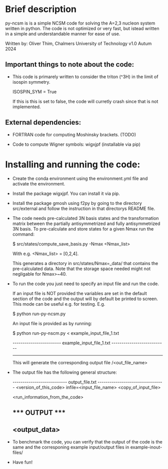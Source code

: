 # Brief description

py-ncsm is is a simple NCSM code for solving the A=2,3 nucleon system written
in python. The code is not optimized or very fast, but istead written in a 
simple and understandable manner for ease of use.

<License>

Written by: 
Oliver Thim,
Chalmers University of Technology
v1.0 Autum 2024

## Important things to note about the code:

- This code is primarely written to consider the triton (^3H) in the limit of
  isospin symmetry.

  ISOSPIN_SYM = True

  If this is this is set to false, the code will curretly crash since that is 
  not implemented.

## External dependencies:

- FORTRAN code for computing Moshinsky brackets. (TODO)

- Code to compute Wigner symbols: wigxjpf (installable via pip)

# Installing and running the code:

- Create the conda environment using the environment.yml file and activate 
  the environment.

- Install the package wigxjpf. You can install it via pip.

- Install the package gmosh using f2py by going to the directory src/external
  and follow the instruction in that directorys README file.

- The code needs pre-calculated 3N basis states and the transformation matrix
  between the partially antisymmetrized and fully antisymmetrized 3N basis.
  To pre-calculate and store states for a given Nmax run the command: 

  $ src/states/compute_save_basis.py -Nmax <Nmax_list>

  With e.g. <Nmax_list> = [0,2,4].

  This generates a directory in src/states/Nmax=<Nmax>_data/ that contains the 
  pre-calculated data. Note that the storage space needed might not negligable
  for Nmax>~40.

- To run the code you just need to specify an input file and run the code.
  
  If an input file is NOT provided the variables are set in the default section 
  of the code and the output will by default be printed to screen. This mode
  can be useful e.g. for testing. E.g. 

  $ python run-py-ncsm.py

  An input file is provided as by running:

  $ python run-py-nscm.py < example_input_file_1.txt

  ------------------------ example_input_file_1.txt ---------------------------


  -----------------------------------------------------------------------------


  This will generate the corresponding output file <outdir>/<out_file_name>

- The output file has the following general structure:

  --------------------------- output_file.txt ---------------------------------
  <version_of_this_code>
  infile=<input_file_name>
  <copy_of_input_file>

  <run_information_from_the_code>
  
  *** OUTPUT ***
  -----------------------------------------------------------------------------
  <output_data>
  -----------------------------------------------------------------------------

- To benchmark the code, you can verify that the output of the code is the same
  and the corresponing example input/output files in example-inout-files/

- Have fun!

